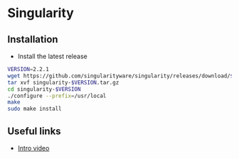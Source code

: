# Singularity

Installation
-------------
* Install the latest release
```bash
VERSION=2.2.1
wget https://github.com/singularityware/singularity/releases/download/$VERSION/singularity-$VERSION.tar.gz
tar xvf singularity-$VERSION.tar.gz
cd singularity-$VERSION
./configure --prefix=/usr/local
make
sudo make install

```

Useful links
-------------
* [Intro video](http://singularity.lbl.gov/2015-singularity-intro-video)
